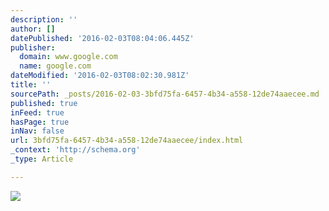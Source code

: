 ```yaml
---
description: ''
author: []
datePublished: '2016-02-03T08:04:06.445Z'
publisher:
  domain: www.google.com
  name: google.com
dateModified: '2016-02-03T08:02:30.981Z'
title: ''
sourcePath: _posts/2016-02-03-3bfd75fa-6457-4b34-a558-12de74aaecee.md
published: true
inFeed: true
hasPage: true
inNav: false
url: 3bfd75fa-6457-4b34-a558-12de74aaecee/index.html
_context: 'http://schema.org'
_type: Article

---
```

![](https://encrypted-tbn0.gstatic.com/images?q=tbn:ANd9GcRSWbMKCxFQVocIsaBM8KVdZkb3CAXq6WM7HJpx25BbT-_36RK_dg)